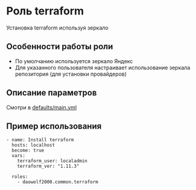 # Роль terraform

Установка terraform используя зеркало

## Особенности работы роли
- По умолчанию используется зеркало Яндекс
- Для указанного пользователя настраивает использование зеркала репозитория (для установки провайдеров)

## Описание параметров

Смотри в [defaults/main.yml](defaults/main.yml)

## Пример использования
```
- name: Install terraform
  hosts: localhost
  become: true
  vars:
    terraform_user: localadmin
    terraform_ver: "1.11.3"

  roles:
    - daowolf2000.common.terraform
```
